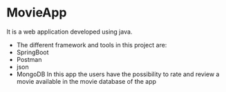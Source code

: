 # MovieApp
It is a web application developed using java. 
- The different framework and tools in this project are:
- SpringBoot
- Postman
- json
- MongoDB
  In this app the users have the possibility to rate and review a movie available in the movie database of the app
